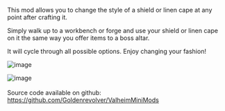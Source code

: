 This mod allows you to change the style of a shield or linen cape at any point after crafting it.

Simply walk up to a workbench or forge and use your shield or linen cape on it the same way you offer items to a boss altar.

It will cycle through all possible options. Enjoy changing your fashion!

![image](https://staticdelivery.nexusmods.com/mods/3667/images/2575/2575-1697774132-1873733619.gif)

![image](https://staticdelivery.nexusmods.com/mods/3667/images/2575/2575-1697774144-299622244.gif)
\
\
Source code available on github: https://github.com/Goldenrevolver/ValheimMiniMods